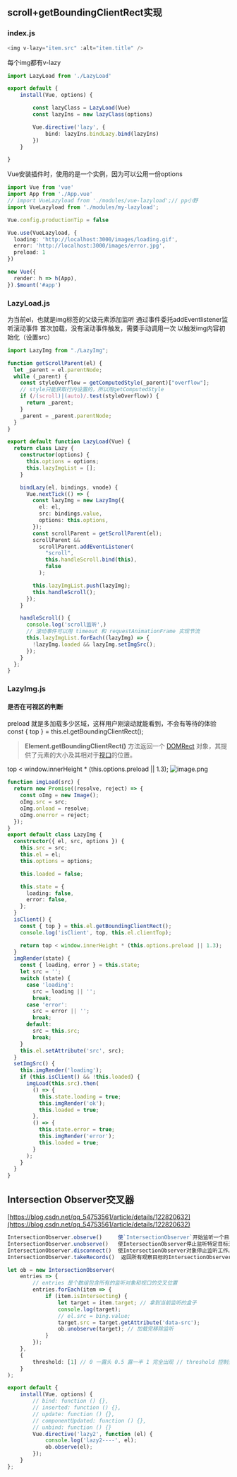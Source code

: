 ## scroll+getBoundingClientRect实现
### index.js
```typescript
<img v-lazy="item.src" :alt="item.title" />
```
每个img都有v-lazy
```typescript
import LazyLoad from './LazyLoad'

export default {
    install(Vue, options) {

        const lazyClass = LazyLoad(Vue)
        const lazyIns = new lazyClass(options)

        Vue.directive('lazy', {
            bind: lazyIns.bindLazy.bind(lazyIns)
        })
    }

}

```
Vue安装插件时，使用的是一个实例，因为可以公用一份options
```typescript
import Vue from 'vue'
import App from './App.vue'
// import VueLazyload from './modules/vue-lazyload';// pp小野
import VueLazyload from './modules/my-lazyload';

Vue.config.productionTip = false

Vue.use(VueLazyload, {
  loading: 'http://localhost:3000/images/loading.gif',
  error: 'http://localhost:3000/images/error.jpg',
  preload: 1
})

new Vue({
  render: h => h(App),
}).$mount('#app')

```
### LazyLoad.js
为当前el，也就是img标签的父级元素添加监听
通过事件委托addEventlistener监听滚动事件
首次加载，没有滚动事件触发，需要手动调用一次
以触发img内容初始化（设置src）
```typescript
import LazyImg from "./LazyImg";

function getScrollParent(el) {
  let _parent = el.parentNode;
  while (_parent) {
    const styleOverflow = getComputedStyle(_parent)["overflow"];
    // style只能获取行内设置的，所以用getComputedStyle
    if (/(scroll)|(auto)/.test(styleOverflow)) {
      return _parent;
    }
    _parent = _parent.parentNode;
  }
}

export default function LazyLoad(Vue) {
  return class Lazy {
    constructor(options) {
      this.options = options;
      this.lazyImgList = [];
    }

    bindLazy(el, bindings, vnode) {
      Vue.nextTick(() => {
        const lazyImg = new LazyImg({
          el: el,
          src: bindings.value,
          options: this.options,
        });
        const scrollParent = getScrollParent(el);
        scrollParent &&
          scrollParent.addEventListener(
            "scroll",
            this.handleScroll.bind(this),
            false
          );

        this.lazyImgList.push(lazyImg);
        this.handleScroll();
      });
    }

    handleScroll() {
      console.log('scroll监听',)
      // 滚动事件可以用 timeout 和 requestAnimationFrame 实现节流
      this.lazyImgList.forEach((lazyImg) => {
        !lazyImg.loaded && lazyImg.setImgSrc();
      });
    }
  };
}

```
### LazyImg.js
#### 是否在可视区的判断
preload 就是多加载多少区域，这样用户刚滚动就能看到，不会有等待的体验
const { top } = this.el.getBoundingClientRect();
> **Element.getBoundingClientRect()** 方法返回一个 [DOMRect](https://developer.mozilla.org/zh-CN/docs/Web/API/DOMRect) 对象，其提供了元素的大小及其相对于[视口](https://developer.mozilla.org/zh-CN/docs/Glossary/Viewport)的位置。

top < window.innerHeight * (this.options.preload || 1.3);
![image.png](https://cdn.nlark.com/yuque/0/2022/png/28823371/1660483646836-80cb1670-b5aa-434b-805b-815d45a6abdb.png#clientId=u92fb3adc-8ae2-4&from=paste&height=330&id=u4dbe1324&originHeight=413&originWidth=769&originalType=binary&ratio=1&rotation=0&showTitle=false&size=4073&status=done&style=none&taskId=u5bc37427-49fd-41fa-b1a9-d76c61a6ad2&title=&width=615.2)
```typescript
function imgLoad(src) {
  return new Promise((resolve, reject) => {
    const oImg = new Image();
    oImg.src = src;
    oImg.onload = resolve;
    oImg.onerror = reject;
  });
}
export default class LazyImg {
  constructor({ el, src, options }) {
    this.src = src;
    this.el = el;
    this.options = options;

    this.loaded = false;

    this.state = {
      loading: false,
      error: false,
    };
  }
  isClient() {
    const { top } = this.el.getBoundingClientRect();
    console.log('isClient', top, this.el.clientTop);

    return top < window.innerHeight * (this.options.preload || 1.3);
  }
  imgRender(state) {
    const { loading, error } = this.state;
    let src = '';
    switch (state) {
      case 'loading':
        src = loading || '';
        break;
      case 'error':
        src = error || '';
        break;
      default:
        src = this.src;
        break;
    }
    this.el.setAttribute('src', src);
  }
  setImgSrc() {
    this.imgRender('loading');
    if (this.isClient() && !this.loaded) {
      imgLoad(this.src).then(
        () => {
          this.state.loading = true;
          this.imgRender('ok');
          this.loaded = true;
        },
        () => {
          this.state.error = true;
          this.imgRender('error');
          this.loaded = true;
        }
      );
    }
  }
}

```
## Intersection Observer交叉器
[https://blog.csdn.net/qq_54753561/article/details/122820632](https://blog.csdn.net/qq_54753561/article/details/122820632)
```typescript
IntersectionObserver.observe()     使`IntersectionObserver`开始监听一个目标元素。
IntersectionObserver.unobserve()   使IntersectionObserver停止监听特定目标元素。
IntersectionObserver.disconnect()  使IntersectionObserver对象停止监听工作。
IntersectionObserver.takeRecords()  返回所有观察目标的IntersectionObserverEntry对象数组。
```

```typescript
let ob = new IntersectionObserver(
    entries => {
        // entries 是个数组包含所有的监听对象和视口的交叉位置
        entries.forEach(item => {
            if (item.isIntersecting) {
                let target = item.target; // 拿到当前监听的盒子
                console.log(target);
                // el.src = bing.value;
                target.src = target.getAttribute('data-src');
                ob.unobserve(target); // 加载完移除监听
            }
        });
    },
    {
        threshold: [1] // 0 一露头 0.5 露一半 1 完全出现 // threshold 控制交叉状态在什么养的情况下触发上面的回调
    }
);

export default {
    install(Vue, options) {
        // bind: function () {},
        // inserted: function () {},
        // update: function () {},
        // componentUpdated: function () {},
        // unbind: function () {}
        Vue.directive('lazy2', function (el) {
            console.log('lazy2----', el);
            ob.observe(el);
        });
    }
};

```
